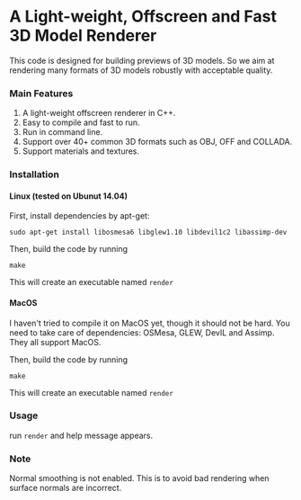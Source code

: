 # A Light-weight, Offscreen and Fast 3D Model Renderer

This code is designed for building previews of 3D models. So we aim at rendering many formats of 3D models robustly with acceptable quality. 

### Main Features
1. A light-weight offscreen renderer in C++. 
2. Easy to compile and fast to run. 
3. Run in command line. 
4. Support over 40+ common 3D formats such as OBJ, OFF and COLLADA. 
5. Support materials and textures. 

### Installation

#### Linux (tested on Ubunut 14.04)

First, install dependencies by apt-get:
		
	sudo apt-get install libosmesa6 libglew1.10 libdevil1c2 libassimp-dev
    
Then, build the code by running

	make
  
This will create an executable named `render`

#### MacOS
I haven't tried to compile it on MacOS yet, though it should not be hard. You need to take care of dependencies: OSMesa, GLEW, DevIL and Assimp. They all support MacOS.

Then, build the code by running
	
	make
  
This will create an executable named `render`

### Usage
run `render` and help message appears.

### Note
Normal smoothing is not enabled. This is to avoid bad rendering when surface normals are incorrect. 
